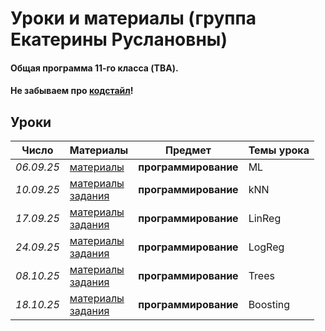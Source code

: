 # Уроки и материалы (группа Екатерины Руслановны)

#### Общая программа 11-го класса (TBA).
#### Не забываем про [кодстайл](https://github.com/KatiaKozlova/files/blob/main/57-10/codestyle.md)!
## Уроки



| **Число**  | **Материалы** | **Предмет** | **Темы урока** |
|------------|---------------|-------------|----------------|
| _06.09.25_ | [материалы](https://github.com/KatiaKozlova/files/blob/main/57-11/ml/06.09.2025.pdf) | **программирование** | ML |
| _10.09.25_ | [материалы](https://github.com/KatiaKozlova/files/blob/main/57-11/ml/06.09.2025.pdf)<br>[задания](https://github.com/KatiaKozlova/files/blob/main/57-11/ml/KNN.ipynb) | **программирование** | kNN |
| _17.09.25_ | [материалы](https://github.com/KatiaKozlova/files/blob/main/57-11/ml/17.09.2025.pdf)<br>[задания](https://github.com/KatiaKozlova/files/blob/main/57-11/ml/LinReg.ipynb) | **программирование** | LinReg |
| _24.09.25_ | [материалы](https://github.com/KatiaKozlova/files/blob/main/57-11/ml/24.09.2025.pdf)<br>[задания](https://github.com/KatiaKozlova/files/blob/main/57-11/ml/LogReg.ipynb) | **программирование** | LogReg |
| _08.10.25_ | [материалы](https://github.com/KatiaKozlova/files/blob/main/57-11/ml/08.10.2025.pdf)<br>[задания](https://github.com/KatiaKozlova/files/blob/main/57-11/ml/Trees.ipynb) | **программирование** | Trees |
| _18.10.25_ | [материалы](https://github.com/KatiaKozlova/files/blob/main/57-11/ml/18.10.2025.pdf)<br>[задания](https://github.com/KatiaKozlova/files/blob/main/57-11/ml/Boosting.ipynb) | **программирование** | Boosting |
